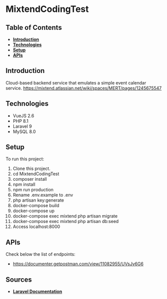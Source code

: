 # MixtendCodingTest

## Table of Contents
- **[Introduction](#introduction)**
- **[Technologies](#technologies)**
- **[Setup](#setup)**
- **[APIs](#apis)**


## Introduction
Cloud-based backend service that emulates a simple event calendar service. 
https://mixtend.atlassian.net/wiki/spaces/MERT/pages/1245675547


## Technologies
- VueJS 2.6
- PHP 8.1
- Laravel 9
- MySQL 8.0


## Setup
To run this project:
1. Clone this project.
2. cd MixtendCodingTest
3. composer install
4. npm install 
5. npm run production
6. Rename .env.example to .env
7. php artisan key:generate
8. docker-compose build
9. docker-compose up
10. docker-compose exec mixtend php artisan migrate
11. docker-compose exec mixtend php artisan db:seed
12. Access localhost:8000

## APIs
Check below the list of endpoints:
* https://documenter.getpostman.com/view/11082955/UVsJv6G6


## Sources
- **[Laravel Documentation](https://laravel.com/docs)**

